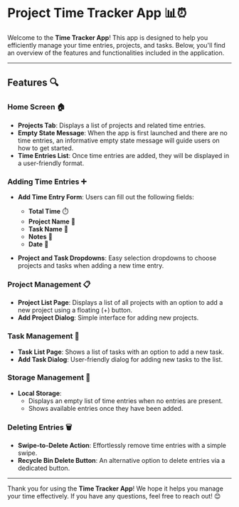 # Project Time Tracker App 📊⏰

Welcome to the **Time Tracker App**! This app is designed to help you efficiently manage your time entries, projects, and tasks. Below, you'll find an overview of the features and functionalities included in the application.

---

## Features 🔍

### Home Screen 🏠
- **Projects Tab**: Displays a list of projects and related time entries.
- **Empty State Message**: When the app is first launched and there are no time entries, an informative empty state message will guide users on how to get started.
- **Time Entries List**: Once time entries are added, they will be displayed in a user-friendly format.

### Adding Time Entries ➕
- **Add Time Entry Form**: Users can fill out the following fields:
  - **Total Time** ⏱️
  - **Project Name** 📁
  - **Task Name** 📝
  - **Notes** 💬
  - **Date** 📅
  
- **Project and Task Dropdowns**: Easy selection dropdowns to choose projects and tasks when adding a new time entry.

### Project Management 📋
- **Project List Page**: Displays a list of all projects with an option to add a new project using a floating (+) button.
- **Add Project Dialog**: Simple interface for adding new projects.

### Task Management 📌
- **Task List Page**: Shows a list of tasks with an option to add a new task.
- **Add Task Dialog**: User-friendly dialog for adding new tasks to the list.

### Storage Management 💾
- **Local Storage**: 
  - Displays an empty list of time entries when no entries are present.
  - Shows available entries once they have been added.

### Deleting Entries 🗑️
- **Swipe-to-Delete Action**: Effortlessly remove time entries with a simple swipe.
- **Recycle Bin Delete Button**: An alternative option to delete entries via a dedicated button.

---

Thank you for using the **Time Tracker App**! We hope it helps you manage your time effectively. If you have any questions, feel free to reach out! 😊

